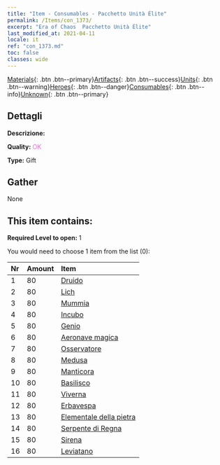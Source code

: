 ```yaml
---
title: "Item - Consumables - Pacchetto Unità Élite"
permalink: /Items/con_1373/
excerpt: "Era of Chaos  Pacchetto Unità Élite"
last_modified_at: 2021-04-11
locale: it
ref: "con_1373.md"
toc: false
classes: wide
---
```

 [Materials](/it/Items/){: .btn .btn--primary}[Artifacts](/it/Items/Artifacts/){: .btn .btn--success}[Units](/it/Items/Units/){: .btn .btn--warning}[Heroes](/it/Items/Heroes/){: .btn .btn--danger}[Consumables](/it/Items/Consumables/){: .btn .btn--info}[Unknown](/it/Items/Unknown/){: .btn .btn--primary}

## Dettagli
 **Descrizione:** 

 **Quality:** <span style="color: #DA70D6">OK</span>

 **Type:** Gift

## Gather

  None

## This item contains:

 **Required Level to open:** 1

 You would need to choose 1 item from the list (0):

  | Nr | Amount |     Item    |
  |:---|:-------|:------------|
  | 1 | 80 | [Druido](/it/Items/unt_206/) | 
  | 2 | 80 | [Lich](/it/Items/unt_212/) | 
  | 3 | 80 | [Mummia](/it/Items/unt_215/) | 
  | 4 | 80 | [Incubo](/it/Items/unt_233/) | 
  | 5 | 80 | [Genio](/it/Items/unt_239/) | 
  | 6 | 80 | [Aeronave magica](/it/Items/unt_242/) | 
  | 7 | 80 | [Osservatore](/it/Items/unt_246/) | 
  | 8 | 80 | [Medusa](/it/Items/unt_247/) | 
  | 9 | 80 | [Manticora](/it/Items/unt_249/) | 
  | 10 | 80 | [Basilisco](/it/Items/unt_256/) | 
  | 11 | 80 | [Viverna](/it/Items/unt_258/) | 
  | 12 | 80 | [Erbavespa](/it/Items/unt_260/) | 
  | 13 | 80 | [Elementale della pietra](/it/Items/unt_266/) | 
  | 14 | 80 | [Serpente di Regna](/it/Items/unt_276/) | 
  | 15 | 80 | [Sirena](/it/Items/unt_277/) | 
  | 16 | 80 | [Leviatano](/it/Items/unt_280/) | 
